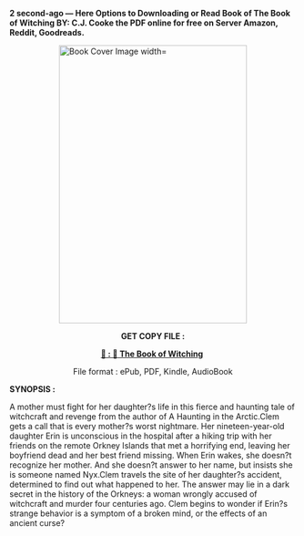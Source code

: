 <p><strong>2 second-ago &mdash; Here Options to Downloading or Read Book of The Book of Witching BY: C.J.  Cooke the PDF online for free on Server Amazon, Reddit, Goodreads.</strong></p><p><a href="https://uk.ebookarea.xyz/?book=205064706-the-book-of-witching"><img style="display: block; margin-left: auto; margin-right: auto;" src="https://i.gr-assets.com/images/S/compressed.photo.goodreads.com/books/1715284321l/205064706.jpg" alt="Book Cover Image width=" width="330" height="488" /></a></p><p style="text-align: center;"><strong>GET COPY FILE :</strong></p><p style="text-align: center;"><strong><a href="https://uk.ebookarea.xyz/?book=205064706-the-book-of-witching" target="_blank" rel="noopener">📢 : 🔗 The Book of Witching</a>&nbsp;</strong></p><p style="text-align: center;">File format : ePub, PDF, Kindle, AudioBook</p><p><strong>SYNOPSIS :</strong></p><p>A mother must fight for her daughter?s life in this fierce and haunting tale of witchcraft and revenge from the author of A Haunting in the Arctic.Clem gets a call that is every mother?s worst nightmare. Her nineteen-year-old daughter Erin is unconscious in the hospital after a hiking trip with her friends on the remote Orkney Islands that met a horrifying end, leaving her boyfriend dead and her best friend missing. When Erin wakes, she doesn?t recognize her mother. And she doesn?t answer to her name, but insists she is someone named Nyx.Clem travels the site of her daughter?s accident, determined to find out what happened to her. The answer may lie in a dark secret in the history of the Orkneys: a woman wrongly accused of witchcraft and murder four centuries ago. Clem begins to wonder if Erin?s strange behavior is a symptom of a broken mind, or the effects of an ancient curse?</p>
